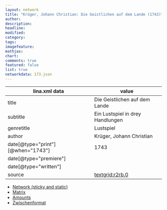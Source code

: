 ```yaml
---
layout: network
title: "Krüger, Johann Christian: Die Geistlichen auf dem Lande (1743)"
author:
description:
headline:
modified:
category:
tags:
imagefeature: 
mathjax: 
chart: 
comments: true
featured: false
list: true
networkdata: 173.json
---
```

lina.xml data  | value
------------- | -------------
title|Die Geistlichen auf dem Lande
subtitle|Ein Lustspiel in drey Handlungen
genretitle|Lustspiel
author|Krüger, Johann Christian
date[@type="print"][@when="1743"]|1743
date[@type="premiere"]|
date[@type="written"]|
source|[textgrid:r2rb.0](https://textgridlab.org/1.0/tgcrud-public/rest/textgrid:r2rb.0/data)



* [Network (sticky and static)](/network173)
* [Matrix](/matrix173)
* [Amounts](/amount173)
* [Zwischenformat](/lina173 )
